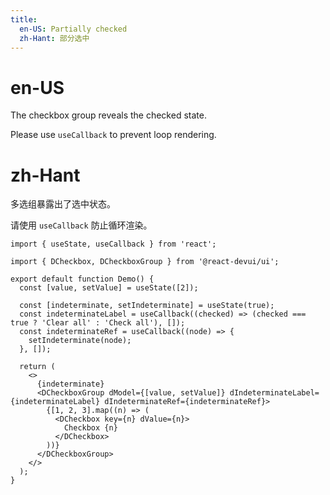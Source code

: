 ```yaml
---
title:
  en-US: Partially checked
  zh-Hant: 部分选中
---
```


# en-US

The checkbox group reveals the checked state.

Please use `useCallback` to prevent loop rendering.

# zh-Hant

多选组暴露出了选中状态。

请使用 `useCallback` 防止循环渲染。

```tsx
import { useState, useCallback } from 'react';

import { DCheckbox, DCheckboxGroup } from '@react-devui/ui';

export default function Demo() {
  const [value, setValue] = useState([2]);

  const [indeterminate, setIndeterminate] = useState(true);
  const indeterminateLabel = useCallback((checked) => (checked === true ? 'Clear all' : 'Check all'), []);
  const indeterminateRef = useCallback((node) => {
    setIndeterminate(node);
  }, []);

  return (
    <>
      {indeterminate}
      <DCheckboxGroup dModel={[value, setValue]} dIndeterminateLabel={indeterminateLabel} dIndeterminateRef={indeterminateRef}>
        {[1, 2, 3].map((n) => (
          <DCheckbox key={n} dValue={n}>
            Checkbox {n}
          </DCheckbox>
        ))}
      </DCheckboxGroup>
    </>
  );
}
```
